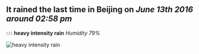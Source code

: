 ## It rained the last time in Beijing on *June 13th 2016 around 02:58 pm*
💧💧💧  **heavy intensity rain** *Humidity 79%*

![heavy intensity rain](http://openweathermap.org/img/w/10d.png)
